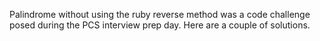 Palindrome without using the ruby reverse method was a code challenge posed during the PCS interview prep day. Here are a couple of solutions.